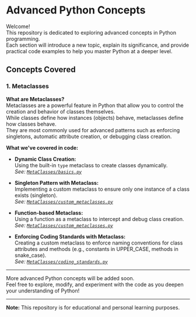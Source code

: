 # Advanced Python Concepts

Welcome!  
This repository is dedicated to exploring advanced concepts in Python programming.  
Each section will introduce a new topic, explain its significance, and provide practical code examples to help you master Python at a deeper level.

## Concepts Covered

### 1. Metaclasses

**What are Metaclasses?**  
Metaclasses are a powerful feature in Python that allow you to control the creation and behavior of classes themselves.  
While classes define how instances (objects) behave, metaclasses define how classes behave.  
They are most commonly used for advanced patterns such as enforcing singletons, automatic attribute creation, or debugging class creation.

**What we've covered in code:**

- **Dynamic Class Creation:**  
  Using the built-in `type` metaclass to create classes dynamically.  
  *See: [`MetaClasses/basics.py`](MetaClasses/basics.py)*

- **Singleton Pattern with Metaclass:**  
  Implementing a custom metaclass to ensure only one instance of a class exists (singleton).  
  *See: [`MetaClasses/custom_metaclasses.py`](MetaClasses/custom_metaclasses.py)*

- **Function-based Metaclass:**  
  Using a function as a metaclass to intercept and debug class creation.  
  *See: [`MetaClasses/custom_metaclasses.py`](MetaClasses/custom_metaclasses.py)*

- **Enforcing Coding Standards with Metaclass:**  
  Creating a custom metaclass to enforce naming conventions for class attributes and methods (e.g., constants in UPPER_CASE, methods in snake_case).  
  *See: [`MetaClasses/coding_standards.py`](MetaClasses/coding_standards.py)*

---

More advanced Python concepts will be added soon.  
Feel free to explore, modify, and experiment with the code as you deepen your understanding of Python!

---
**Note:** This repository is for educational and personal learning purposes.